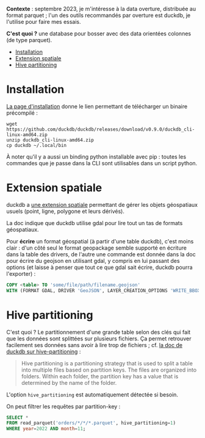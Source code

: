 **Contexte** : septembre 2023, je m'intéresse à la data overture, distribuée au format parquet ; l'un des outils recommandés par overture est duckdb, je l'utilise pour faire mes essais.

**C'est quoi ?** une database pour bosser avec des data orientées colonnes (de type parquet).

* [Installation](#installation)
* [Extension spatiale](#extension-spatiale)
* [Hive partitioning](#hive-partitioning)

# Installation

[La page d'installation](https://duckdb.org/docs/archive/0.9.0/installation/) donne le lien permettant de télécharger un binaire précompilé :

```
wget https://github.com/duckdb/duckdb/releases/download/v0.9.0/duckdb_cli-linux-amd64.zip
unzip duckdb_cli-linux-amd64.zip 
cp duckdb ~/.local/bin 
```

À noter qu'il y a aussi un binding python installable avec pip : toutes les commandes que je passe dans la CLI sont utilisables dans un script python.

# Extension spatiale

duckdb a [une extension spatiale](https://duckdb.org/docs/archive/0.8.1/extensions/spatial) permettant de gérer les objets géospatiaux usuels (point, ligne, polygone et leurs dérivés).

La doc indique que duckdb utilise gdal pour lire tout un tas de formats géospatiaux.

Pour **écrire** un format géospatial (à partir d'une table duckdb), c'est moins clair : d'un côté seul le format geopackage semble supporté en écriture dans la table des drivers, de l'autre une commande est donnée dans la doc pour écrire du geojson en utilisant gdal, y compris en lui passant des options (et laisse à penser que tout ce que gdal sait écrire, duckdb pourra l'exporter) :

```sql
COPY <table> TO 'some/file/path/filename.geojson'
WITH (FORMAT GDAL, DRIVER 'GeoJSON', LAYER_CREATION_OPTIONS 'WRITE_BBOX=YES');
```

# Hive partitioning

C'est quoi ? Le partitionnement d'une grande table selon des clés qui fait que les données sont splittées sur plusieurs fichiers. Ça permet retrouver facilement ses données sans avoir à lire trop de fichiers ; cf. [la doc de duckdb sur hive-partitioning](https://duckdb.org/docs/data/partitioning/hive_partitioning.html) :

> Hive partitioning is a partitioning strategy that is used to split a table into multiple files based on partition keys. The files are organized into folders. Within each folder, the partition key has a value that is determined by the name of the folder.

L'option `hive_partitioning` est automatiquement détectée si besoin.

On peut filtrer les requêtes par partition-key :
```sql
SELECT *
FROM read_parquet('orders/*/*/*.parquet', hive_partitioning=1)
WHERE year=2022 AND month=11;
```
